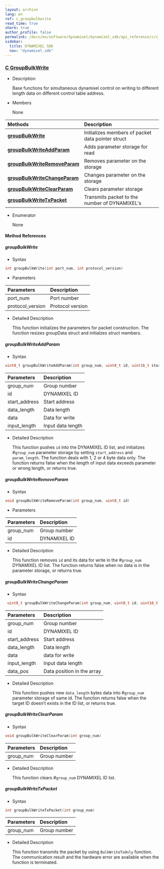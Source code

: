 ```yaml
---
layout: archive
lang: en
ref: c_groupbulkwrite
read_time: true
share: true
author_profile: false
permalink: /docs/en/software/dynamixel/dynamixel_sdk/api_reference/c/c_groupbulkwrite/
sidebar:
  title: DYNAMIXEL SDK
  nav: "dynamixel_sdk"
---
```


<style>body {counter-reset: h1 6 !important;}</style>
<div style="counter-reset: h2 1"></div>
<div style="counter-reset: h3 9"></div>

<!--[dummy Header 1], Dummy should be set if you are resetting the header otherwise, the raw_index.json would give you some error. Plus, you should manually add <p> tag for search tool to show the contnet in search box. >
<h1 id="dummy">DYNAMIXEL SDK</h1>
<p class=dummy_content>Group Bulk Write Language C </p>
<![end dummy Header 1]-->

### [C GroupBulkWrite](#c-groupbulkwrite)

- Description

  Base functions for simultaneous dynamixel control on writing to different length data on different control table address.

- Members

  None

| Methods                                                     | Description                                       |
|:------------------------------------------------------------|:--------------------------------------------------|
| **[groupBulkWrite](#groupbulkwrite)**                       | Initializes members of packet data pointer struct |
| **[groupBulkWriteAddParam](#groupbulkwriteaddparam)**       | Adds parameter storage for read                   |
| **[groupBulkWriteRemoveParam](#groupbulkwriteremoveparam)** | Removes parameter on the storage                  |
| **[groupBulkWriteChangeParam](#groupbulkwritechangeparam)** | Changes parameter on the storage                  |
| **[groupBulkWriteClearParam](#groupbulkwriteclearparam)**   | Clears parameter storage                          |
| **[groupBulkWriteTxPacket](#groupbulkwritetxpacket)**       | Transmits packet to the number of DYNAMIXEL's     |

- Enumerator

  None

#### Method References

##### groupBulkWrite
- Syntax
``` cpp
int groupBulkWrite(int port_num, int protocol_version)
```
- Parameters

| Parameters       | Description      |
|:-----------------|:-----------------|
| port_num         | Port number      |
| protocol_version | Protocol version |

- Detailed Description

   This function initializes the parameters for packet construction. The function resizes groupData struct and initialzes struct members.

##### groupBulkWriteAddParam
- Syntax
``` cpp
uint8_t groupBulkWriteAddParam(int group_num, uint8_t id, uint16_t start_address, uint16_t data_length, uint32_t data, uint16_t input_length)
```

| Parameters    | Description       |
|:--------------|:------------------|
| group_num     | Group number      |
| id            | DYNAMIXEL ID      |
| start_address | Start address     |
| data_length   | Data length       |
| data          | Data for write    |
| input_length  | Input data length |

- Detailed Description

    This function pushes `id` into the DYNAMIXEL ID list, and initializes #`group_num` parameter storage by setting `start_address` and `param_length`. The function deals with 1, 2 or 4 byte data only. The function returns false when the length of input data exceeds parameter or wrong length, or returns true.   


##### groupBulkWriteRemoveParam
- Syntax
``` cpp
void groupBulkWriteRemoveParam(int group_num, uint8_t id)
```
- Parameters

| Parameters | Description  |
|:-----------|:-------------|
| group_num  | Group number |
| id         | DYNAMIXEL ID |

- Detailed Description

   This function removes `id` and its data for write in the #`group_num` DYNAMIXEL ID list. The function returns false when no data is in the parameter storage, or returns true.


##### groupBulkWriteChangeParam
- Syntax
``` cpp
 uint8_t groupBulkWriteChangeParam(int group_num, uint8_t id, uint16_t start_address, uint16_t data_length, uint32_t data, uint16_t input_length, uint16_t data_pos)
```

| Parameters    | Description                |
|:--------------|:---------------------------|
| group_num     | Group number               |
| id            | DYNAMIXEL ID               |
| start_address | Start address              |
| data_length   | Data length                |
| data          | data for write             |
| input_length  | Input data length          |
| data_pos      | Data position in the array |

- Detailed Description

   This function pushes new `data_length` bytes data into #`group_num` parameter storage of same id. The function returns false when the target ID doesn’t exists in the ID list, or returns true.

##### groupBulkWriteClearParam
- Syntax
``` cpp
void groupBulkWriteClearParam(int group_num)
```

| Parameters | Description  |
|:-----------|:-------------|
| group_num  | Group number |

- Detailed Description

   This function clears #`group_num` DYNAMIXEL ID list.


##### groupBulkWriteTxPacket
- Syntax
``` cpp
int groupBulkWriteTxPacket(int group_num)
```

| Parameters | Description  |
|:-----------|:-------------|
| group_num  | Group number |

- Detailed Description

   This function transmits the packet by using `BulkWriteTxOnly` function. The communication result and the hardware error are available when the function is terminated.
